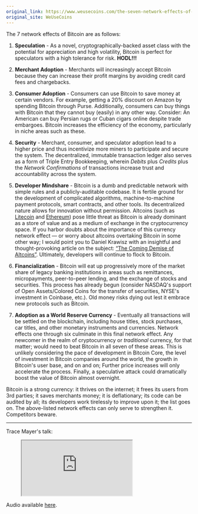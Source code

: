 ```yaml
---
original_link: https://www.weusecoins.com/the-seven-network-effects-of-bitcoin/
original_site: WeUseCoins
---
```


The 7 network effects of Bitcoin are as follows:

1. **Speculation** - As a novel, cryptographically-backed asset class with the potential for appreciation and high volatility, Bitcoin is perfect for speculators with a high tolerance for risk. **HODL!!!**

2. **Merchant Adoption** - Merchants will increasingly accept Bitcoin because they can increase their profit margins by avoiding credit card fees and chargebacks.

3. **Consumer Adoption** - Consumers can use Bitcoin to save money at certain vendors. For example, getting a 20% discount on Amazon by spending Bitcoin through Purse. Additionally, consumers can buy things with Bitcoin that they cannot buy (easily) in any other way. Consider: An American can buy Persian rugs or Cuban cigars online despite trade embargoes. Bitcoin increases the efficiency of the economy, particularly in niche areas such as these.

4. **Security** - Merchant, consumer, and speculator adoption lead to a higher price and thus incentivize more miners to participate and secure the system. The decentralized, immutable transaction ledger also serves as a form of Triple Entry Bookkeeping, wherein _Debits_ plus _Credits_ plus the _Network Confirmations_ of transactions increase trust and accountability across the system.

5. **Developer Mindshare** - Bitcoin is a dumb and predictable network with simple rules and a publicly-auditable codebase. It is fertile ground for the development of complicated algorithms, machine-to-machine payment protocols, smart contracts, and other tools. Its decentralized nature allows for innovation without permission. Altcoins (such as [Litecoin](https://www.weusecoins.com/what-is-litecoin/) and [Ethereum](https://www.weusecoins.com/what-is-ethereum/)) pose little threat as Bitcoin is already dominant as a store of value and as a medium of exchange in the cryptocurrency space. If you harbor doubts about the importance of this currency network effect — or worry about altcoins overtaking Bitcoin in some other way; I would point you to Daniel Krawisz with an insightful and thought-provoking article on the subject: [“The Coming Demise of Altcoins”](/mempool/the-coming-demise-of-altcoins/). Ultimately, developers will continue to flock to Bitcoin.

6. **Financialization** - Bitcoin will eat up progressively more of the market share of legacy banking institutions in areas such as remittances, micropayments, peer-to-peer lending, and the exchange of stocks and securities. This process has already begun (consider NASDAQ's support of Open Assets/Colored Coins for the transfer of securities, NYSE's investment in Coinbase, etc.). Old money risks dying out lest it embrace new protocols such as Bitcoin.

7. **Adoption as a World Reserve Currency** - Eventually all transactions will be settled on the blockchain, including house titles, stock purchases, car titles, and other monetary instruments and currencies. Network effects one through six culminate in this final network effect. Any newcomer in the realm of cryptocurrency or _traditional_ currency, for that matter; would need to beat Bitcoin in all seven of these areas. This is unlikely considering the pace of development in Bitcoin Core, the level of investment in Bitcoin companies around the world, the growth in Bitcoin's user base, and on and on; Further price increases will only accelerate the process. Finally, a speculative attack could dramatically boost the value of Bitcoin almost overnight.

Bitcoin is a strong currency: it thrives on the internet; it frees its users from 3rd parties; it saves merchants money; it is deflationary; its code can be audited by all; its developers work tirelessly to improve upon it; the list goes on. The above-listed network effects can only serve to strengthen it. Competitors beware.

---

Trace Mayer's talk:

<figure>
  <iframe class="w-full aspect-video" src="https://www.youtube.com/embed/TCU-soMs1wY?rel=0" allowfullscreen></iframe>
</figure>

Audio available [here](https://www.bitcoin.kn/2015/06/crypsa-event-with-trace-mayer/).
